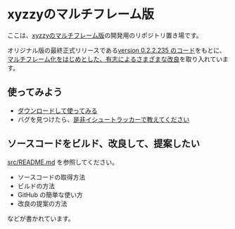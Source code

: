 ﻿xyzzyのマルチフレーム版
=======================

ここは、[xyzzyのマルチフレーム版](https://bitbucket.org/mumurik/xyzzy/wiki/Home)の開発用のリポジトリ置き場です。

オリジナル版の最終正式リリースである[version 0.2.2.235 のコード](http://www.jsdlab.co.jp/~kamei/%28T%5eT%29/src-0.2.2.235.tar.bz2)をもとに、
[マルチフレーム化をはじめとした、有志によるさまざまな改良](https://bitbucket.org/mumurik/xyzzy/wiki/%E6%9B%B4%E6%96%B0%E5%B1%A5%E6%AD%B4)を取り入れています。


## 使ってみよう

 - [ダウンロードして使ってみる](https://bitbucket.org/mumurik/xyzzy/wiki/Home)
 - バグを見つけたら、[是非イシュートラッカーで教えてください](https://bitbucket.org/mumurik/xyzzy/issues)


## ソースコードをビルド、改良して、提案したい

[src/README.md](https://github.com/mumurik/xyzzy/blob/master/src/README.md) を参照してください。

 - ソースコードの取得方法
 - ビルドの方法
 - GitHub の簡単な使い方
 - 改良の提案の方法

などが書かれています。
